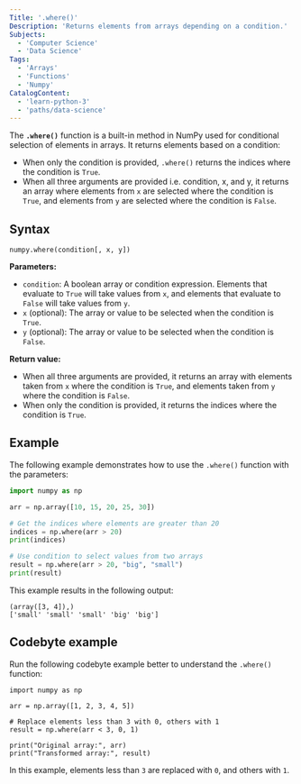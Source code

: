 ```yaml
---
Title: '.where()'
Description: 'Returns elements from arrays depending on a condition.'
Subjects:
  - 'Computer Science'
  - 'Data Science'
Tags:
  - 'Arrays'
  - 'Functions'
  - 'Numpy'
CatalogContent:
  - 'learn-python-3'
  - 'paths/data-science'
---
```


The **`.where()`** function is a built-in method in NumPy used for conditional selection of elements in arrays. It returns elements based on a condition:

- When only the condition is provided, `.where()` returns the indices where the condition is `True`.
- When all three arguments are provided i.e. condition, x, and y, it returns an array where elements from `x` are selected where the condition is `True`, and elements from `y` are selected where the condition is `False`.

## Syntax

```pseudo
numpy.where(condition[, x, y])
```

**Parameters:**

- `condition`: A boolean array or condition expression. Elements that evaluate to `True` will take values from `x`, and elements that evaluate to `False` will take values from `y`.
- `x` (optional): The array or value to be selected when the condition is `True`.
- `y` (optional): The array or value to be selected when the condition is `False`.

**Return value:**

- When all three arguments are provided, it returns an array with elements taken from `x` where the condition is `True`, and elements taken from `y` where the condition is `False`.
- When only the condition is provided, it returns the indices where the condition is `True`.

## Example

The following example demonstrates how to use the `.where()` function with the parameters:

```py
import numpy as np

arr = np.array([10, 15, 20, 25, 30])

# Get the indices where elements are greater than 20
indices = np.where(arr > 20)
print(indices)

# Use condition to select values from two arrays
result = np.where(arr > 20, "big", "small")
print(result)
```

This example results in the following output:

```shell
(array([3, 4]),)
['small' 'small' 'small' 'big' 'big']
```

## Codebyte example

Run the following codebyte example better to understand the `.where()` function:

```codebyte/python
import numpy as np

arr = np.array([1, 2, 3, 4, 5])

# Replace elements less than 3 with 0, others with 1
result = np.where(arr < 3, 0, 1)

print("Original array:", arr)
print("Transformed array:", result)
```

In this example, elements less than `3` are replaced with `0`, and others with `1`.
